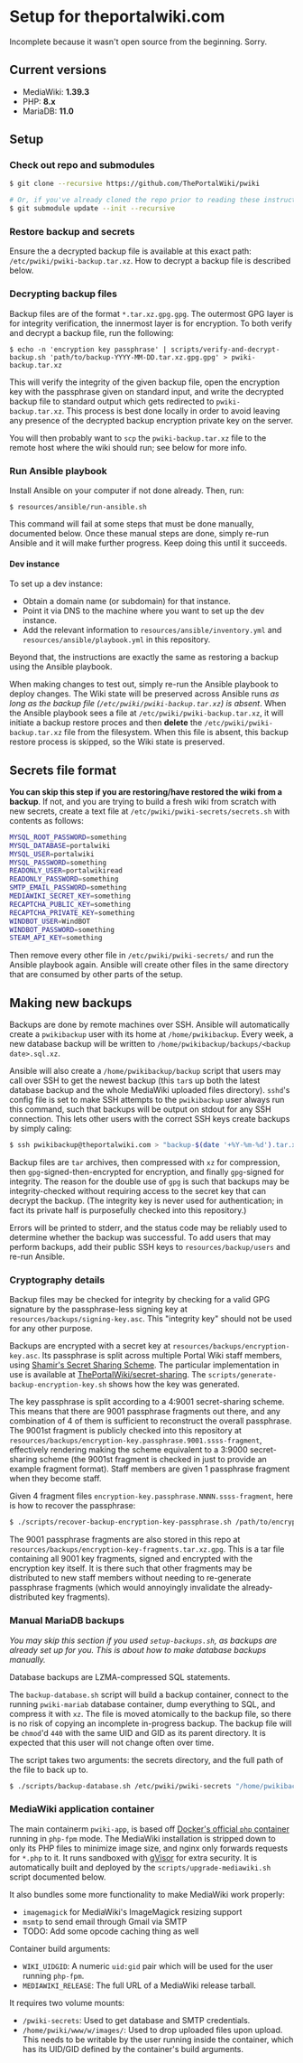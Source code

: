 # Setup for theportalwiki.com

Incomplete because it wasn't open source from the beginning. Sorry.

## Current versions

* MediaWiki: **1.39.3**
* PHP: **8.x**
* MariaDB: **11.0**

## Setup

### Check out repo and submodules

```bash
$ git clone --recursive https://github.com/ThePortalWiki/pwiki

# Or, if you've already cloned the repo prior to reading these instructions:
$ git submodule update --init --recursive
```

### Restore backup and secrets

Ensure the a decrypted backup file is available at this exact path: `/etc/pwiki/pwiki-backup.tar.xz`. How to decrypt a backup file is described below.

### Decrypting backup files

Backup files are of the format `*.tar.xz.gpg.gpg`. The outermost GPG layer is for integrity verification, the innermost layer is for encryption. To both verify and decrypt a backup file, run the following:

```shell
$ echo -n 'encryption key passphrase' | scripts/verify-and-decrypt-backup.sh 'path/to/backup-YYYY-MM-DD.tar.xz.gpg.gpg' > pwiki-backup.tar.xz
```

This will verify the integrity of the given backup file, open the encryption key with the passphrase given on standard input, and write the decrypted backup file to standard output which gets redirected to `pwiki-backup.tar.xz`. This process is best done locally in order to avoid leaving any presence of the decrypted backup encryption private key on the server.

You will then probably want to `scp` the `pwiki-backup.tar.xz` file to the remote host where the wiki should run; see below for more info.

### Run Ansible playbook

Install Ansible on your computer if not done already. Then, run:

```shell
$ resources/ansible/run-ansible.sh
```

This command will fail at some steps that must be done manually, documented below.
Once these manual steps are done, simply re-run Ansible and it will make further progress.
Keep doing this until it succeeds.

#### Dev instance

To set up a dev instance:

- Obtain a domain name (or subdomain) for that instance.
- Point it via DNS to the machine where you want to set up the dev instance.
- Add the relevant information to `resources/ansible/inventory.yml` and `resources/ansible/playbook.yml` in this repository.

Beyond that, the instructions are exactly the same as restoring a backup using the Ansible playbook.

When making changes to test out, simply re-run the Ansible playbook to deploy changes. The Wiki state will be preserved across Ansible runs *as long as the backup file (`/etc/pwiki/pwiki-backup.tar.xz`) is absent*. When the Ansible playbook sees a file at `/etc/pwiki/pwiki-backup.tar.xz`, it will initiate a backup restore proces and then **delete** the `/etc/pwiki/pwiki-backup.tar.xz` file from the filesystem. When this file is absent, this backup restore process is skipped, so the Wiki state is preserved.

## Secrets file format

**You can skip this step if you are restoring/have restored the wiki from a backup**. If not, and you are trying to build a fresh wiki from scratch with new secrets, create a text file at `/etc/pwiki/pwiki-secrets/secrets.sh` with contents as follows:

```bash
MYSQL_ROOT_PASSWORD=something
MYSQL_DATABASE=portalwiki
MYSQL_USER=portalwiki
MYSQL_PASSWORD=something
READONLY_USER=portalwikiread
READONLY_PASSWORD=something
SMTP_EMAIL_PASSWORD=something
MEDIAWIKI_SECRET_KEY=something
RECAPTCHA_PUBLIC_KEY=something
RECAPTCHA_PRIVATE_KEY=something
WINDBOT_USER=WindBOT
WINDBOT_PASSWORD=something
STEAM_API_KEY=something
```

Then remove every other file in `/etc/pwiki/pwiki-secrets/` and run the Ansible playbook again. Ansible will create other files in the same directory that are consumed by other parts of the setup.

## Making new backups

Backups are done by remote machines over SSH. Ansible will automatically create a `pwikibackup` user with its home at `/home/pwikibackup`. Every week, a new database backup will be written to `/home/pwikibackup/backups/<backup date>.sql.xz`.

Ansible will also create a `/home/pwikibackup/backup` script that users may call over SSH to get the newest backup (this `tar`s up both the latest database backup and the whole MediaWiki uploaded files directory). `sshd`'s config file is set to make SSH attempts to the `pwikibackup` user always run this command, such that backups will be output on stdout for any SSH connection. This lets other users with the correct SSH keys create backups by simply caling:

```bash
$ ssh pwikibackup@theportalwiki.com > "backup-$(date '+%Y-%m-%d').tar.xz.gpg.gpg"
```

Backup files are `tar` archives, then compressed with `xz` for compression, then `gpg`-signed-then-encrypted for encryption, and finally `gpg`-signed for integrity. The reason for the double use of `gpg` is such that backups may be integrity-checked without requiring access to the secret key that can decrypt the backup. (The integrity key is never used for authentication; in fact its private half is purposefully checked into this repository.)

Errors will be printed to stderr, and the status code may be reliably used to determine whether the backup was successful. To add users that may perform backups, add their public SSH keys to `resources/backup/users` and re-run Ansible.

### Cryptography details

Backup files may be checked for integrity by checking for a valid GPG signature by the passphrase-less signing key at `resources/backups/signing-key.asc`. This "integrity key" should not be used for any other purpose.

Backups are encrypted with a secret key at `resources/backups/encryption-key.asc`. Its passphrase is split across multiple Portal Wiki staff members, using [Shamir's Secret Sharing Scheme](https://en.wikipedia.org/wiki/Shamir%27s_Secret_Sharing). The particular implementation in use is available at [ThePortalWiki/secret-sharing](https://github.com/ThePortalWiki/secret-sharing). The `scripts/generate-backup-encryption-key.sh` shows how the key was generated.

The key passphrase is split according to a 4:9001 secret-sharing scheme. This means that there are 9001 passphrase fragments out there, and any combination of 4 of them is sufficient to reconstruct the overall passphrase. The 9001st fragment is publicly checked into this repository at `resources/backups/encryption-key.passphrase.9001.ssss-fragment`, effectively rendering making the scheme equivalent to a 3:9000 secret-sharing scheme (the 9001st fragment is checked in just to provide an example fragment format). Staff members are given 1 passphrase fragment when they become staff.

Given 4 fragment files `encryption-key.passphrase.NNNN.ssss-fragment`, here is how to recover the passphrase:

```bash
$ ./scripts/recover-backup-encryption-key-passphrase.sh /path/to/encryption-key.passphrase.*.ssss-fragment
```

The 9001 passphrase fragments are also stored in this repo at `resources/backups/encryption-key-fragments.tar.xz.gpg`. This is a tar file containing all 9001 key fragments, signed and encrypted with the encryption key itself. It is there such that other fragments may be distributed to new staff members without needing to re-generate passphrase fragments (which would annoyingly invalidate the already-distributed key fragments).

### Manual MariaDB backups

*You may skip this section if you used `setup-backups.sh`, as backups are already set up for you. This is about how to make database backups manually.*

Database backups are LZMA-compressed SQL statements.

The `backup-database.sh` script will build a backup container, connect to the running `pwiki-mariab` database container, dump everything to SQL, and compress it with `xz`. The file is moved atomically to the backup file, so there is no risk of copying an incomplete in-progress backup. The backup file will be `chmod`'d `440` with the same UID and GID as its parent directory. It is expected that this user will not change often over time.

The script takes two arguments: the secrets directory, and the full path of the file to back up to.

```bash
$ ./scripts/backup-database.sh /etc/pwiki/pwiki-secrets "/home/pwikibackup/database-backups/$(date '+%Y-%m-%d').sql.xz"
```

### MediaWiki application container

The main containerm `pwiki-app`, is based off [Docker's official `php` container](https://hub.docker.com/_/php/) running in `php-fpm` mode. The MediaWiki installation is stripped down to only its PHP files to minimize image size, and nginx only forwards requests for `*.php` to it. It runs sandboxed with [gVisor](https://gvisor.dev) for extra security. It is automatically built and deployed by the `scripts/upgrade-mediawiki.sh` script documented below.

It also bundles some more functionality to make MediaWiki work properly:

* `imagemagick` for MediaWiki's ImageMagick resizing support
* `msmtp` to send email through Gmail via SMTP
* TODO: Add some opcode caching thing as well

Container build arguments:

* `WIKI_UIDGID`: A numeric `uid:gid` pair which will be used for the user running `php-fpm`.
* `MEDIAWIKI_RELEASE`: The full URL of a MediaWiki release tarball.

It requires two volume mounts:

* `/pwiki-secrets`: Used to get database and SMTP credentials.
* `/home/pwiki/www/w/images/`: Used to drop uploaded files upon upload. This needs to be writable by the user running inside the container, which has its UID/GID defined by the container's build arguments.
